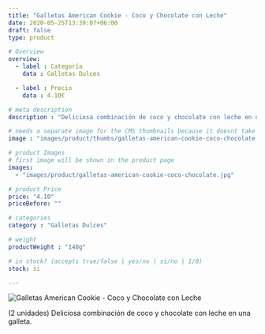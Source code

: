 ```yaml
---
title: "Galletas American Cookie - Coco y Chocolate con Leche"
date: 2020-05-25T13:39:07+06:00
draft: false
type: product

# Overview
overview:
  - label : Categoría
    data : Galletas Dulces

  - label : Precio
    data : 4.10€

# meta description
description : "Deliciosa combinación de coco y chocolate con leche en una galleta."

# needs a separate image for the CMS thumbnails because it doesnt take arrays (slideshow images)
image : "images/product/thumbs/galletas-american-cookie-coco-chocolate.jpg"

# product Images
# first image will be shown in the product page
images:
  - "images/product/galletas-american-cookie-coco-chocolate.jpg"

# product Price
price: "4.10"
priceBefore: ""

# categories
category : "Galletas Dulces"

# weight
productWeight : "140g"

# in stock? (accepts true/false | yes/no | si/no | 1/0)
stock: si

---
```

![Galletas American Cookie - Coco y Chocolate con Leche](/images/product/galletas-american-cookie-coco-chocolate.jpg "Galletas American Cookie - Coco y Chocolate con Leche")

(2 unidades) Deliciosa combinación de coco y chocolate con leche en una galleta.

